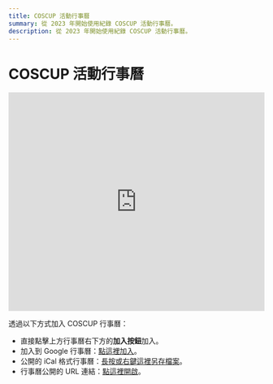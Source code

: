 ```yaml
---
title: COSCUP 活動行事曆
summary: 從 2023 年開始使用紀錄 COSCUP 活動行事曆。
description: 從 2023 年開始使用紀錄 COSCUP 活動行事曆。
---
```


# COSCUP 活動行事曆

<iframe src="https://calendar.google.com/calendar/embed?height=430&wkst=2&ctz=Asia%2FTaipei&bgcolor=%23ffffff&mode=AGENDA&src=Y19hMzc2ZWM4YmViNmVmMGFiM2FjYjVmZTMyMTM4ODBkZmNiYmE1MGNlODkxMDc1MzJhYWNiZmRkYTcxYzZlMjk0QGdyb3VwLmNhbGVuZGFyLmdvb2dsZS5jb20&color=%2333B679" style="border-width:0" width="100%" height="430" frameborder="0" scrolling="no"></iframe>

透過以下方式加入 COSCUP 行事曆：

- 直接點擊上方行事曆右下方的**加入按鈕**加入。
- 加入到 Google 行事曆：[點這裡加入](https://calendar.google.com/calendar/u/0?cid=Y19hMzc2ZWM4YmViNmVmMGFiM2FjYjVmZTMyMTM4ODBkZmNiYmE1MGNlODkxMDc1MzJhYWNiZmRkYTcxYzZlMjk0QGdyb3VwLmNhbGVuZGFyLmdvb2dsZS5jb20)。
- 公開的 iCal 格式行事曆：[長按或右鍵這裡另存檔案](https://calendar.google.com/calendar/ical/c_a376ec8beb6ef0ab3acb5fe3213880dfcbba50ce89107532aacbfdda71c6e294%40group.calendar.google.com/public/basic.ics)。
- 行事曆公開的 URL 連結：[點這裡開啟](https://calendar.google.com/calendar/embed?height=430&wkst=2&ctz=Asia%2FTaipei&bgcolor=%23ffffff&mode=MONTH&src=Y19hMzc2ZWM4YmViNmVmMGFiM2FjYjVmZTMyMTM4ODBkZmNiYmE1MGNlODkxMDc1MzJhYWNiZmRkYTcxYzZlMjk0QGdyb3VwLmNhbGVuZGFyLmdvb2dsZS5jb20&color=%2333B679)。
